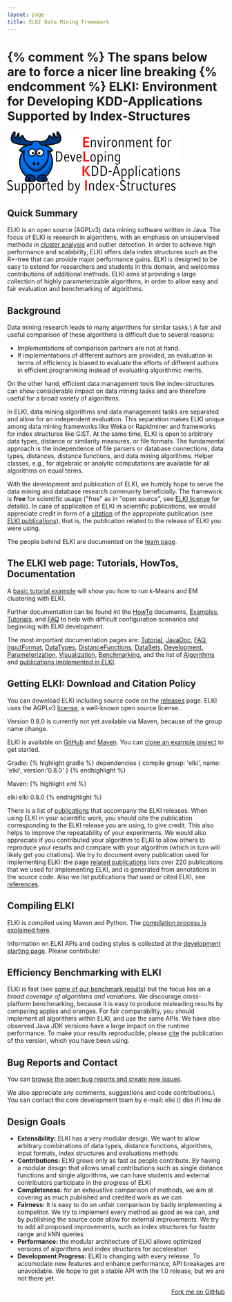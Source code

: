 ```yaml
---
layout: page
title: ELKI Data Mining Framework
---
```


{% comment %} The spans below are to force a nicer line breaking {% endcomment %}
ELKI: Environment for Developing <span style="display:inline-block">KDD-Applications</span> <span style="display:inline-block">Supported by Index-Structures</span>
===============================================================================

<div class="elklogo"><a href="/team"><img src="img/elki-fulllogo-400.png" class="elklogo" alt="ELKI Logo"></a></div>

Quick Summary
-------------

ELKI is an open source (AGPLv3) data mining software written in Java. The focus of ELKI is research in algorithms, with an emphasis on unsupervised methods in [cluster analysis](/howto/clustering) and outlier detection.
In order to achieve high performance and scalability, ELKI offers data index structures such as the R\*-tree that can provide major performance gains.
ELKI is designed to be easy to extend for researchers and students in this domain, and welcomes contributions of additional methods.
ELKI aims at providing a large collection of highly parameterizable algorithms, in order to allow easy and fair evaluation and benchmarking of algorithms.

Background
----------

Data mining research leads to many algorithms for similar tasks.\\
A fair and useful comparison of these algorithms is difficult due to several reasons:

* Implementations of comparison partners are not at hand.
* If implementations of different authors are provided, an evaluation in terms of efficiency is biased to evaluate the efforts of different authors in efficient programming instead of evaluating algorithmic merits.

On the other hand, efficient data management tools like index-structures can show considerable impact on data mining tasks and are therefore useful for a broad variety of algorithms.

In ELKI, data mining algorithms and data management tasks are separated and allow for an independent evaluation. This separation makes ELKI unique among data mining frameworks like Weka or Rapidminer and frameworks for index structures like GiST. At the same time, ELKI is open to arbitrary data types, distance or similarity measures, or file formats. The fundamental approach is the independence of file parsers or database connections, data types, distances, distance functions, and data mining algorithms. Helper classes, e.g., for algebraic or analytic computations are available for all algorithms on equal terms.

With the development and publication of ELKI, we humbly hope to serve the data mining and database research community beneficially. The framework is **free** for scientific usage ("free" as in "open source", see [ELKI license](/license) for details). In case of application of ELKI in scientific publications, we would appreciate credit in form of a [citation](/publications) of the appropriate publication (see [ELKI publications](/publications)), that is, the publication related to the release of ELKI you were using.

The people behind ELKI are documented on the [team page](/team).

The ELKI web page: Tutorials, HowTos, Documentation
---------------------------------------------------

A [basic tutorial example](/tutorial/#basic-usage-example) will show you how to run k-Means and EM clustering with ELKI.

Further documentation can be found int the [HowTo](/howto) documents, [Examples](/examples), [Tutorials](/tutorial), and [FAQ](/faq) to help with difficult configuration scenarios and beginning with ELKI development.

The most important documentation pages are: [Tutorial](/tutorial), [JavaDoc](/dev/javadoc), [FAQ](/faq), [InputFormat](/howto/inputformat), [DataTypes](/datatypes), [DistanceFunctions](/algorithms/distances), [DataSets](/datasets), [Development](/dev), [Parameterization](/dev/parameterization), [Visualization](/algorithms/visualization), [Benchmarking](/benchmarking), and the list of [Algorithms](/algorithms) and [publications implemented in ELKI](/related).

Getting ELKI: Download and Citation Policy
------------------------------------------

You can download ELKI including source code on the [releases](/releases) page.
ELKI uses the AGPLv3 [license](/license), a well-known open source license.

<span style="font-color:red">Version 0.8.0 is currently not yet available via Maven, because of the group name change.</span>

ELKI is available on [GitHub](https://github.com/elki-project/elki) and [Maven](https://search.maven.org/#artifactdetails%7Celki%7Celki%7C0.8.0%7Cjar).
You can [clone an example project](https://github.com/elki-project/example-elki-project) to get started.

Gradle:
{% highlight gradle %}
dependencies {
    compile group: 'elki', name: 'elki', version:'0.8.0'
}
{% endhighlight %}

Maven:
{% highlight xml %}
<!-- https://mvnrepository.com/artifact/elki/elki -->
<dependency>
    <groupId>elki</groupId>
    <artifactId>elki</artifactId>
    <version>0.8.0</version>
</dependency>
{% endhighlight %}

There is a list of [publications](/publications) that accompany the ELKI releases. When using ELKI in your scientific work, you should cite the publication corresponding to the ELKI release you are using, to give credit. This also helps to improve the repeatability of your experiments. We would also appreciate if you contributed your algorithm to ELKI to allow others to reproduce your results and compare with your algorithm (which in turn will likely get you citations). We try to document every publication used for implementing ELKI: the page [related publications](/related) lists over 220 publications that we used for implementing ELKI, and is generated from annotations in the source code. Also we list publications that used or cited ELKI, see [references](/references).

Compiling ELKI
--------------
ELKI is compiled using Maven and Python. The [compilation process is explained here](/dev/compiling).

Information on ELKI APIs and coding styles is collected at the [development starting page](/dev). Please contribute!

Efficiency Benchmarking with ELKI
---------------------------------

ELKI is fast (see [some of our benchmark results](/benchmarking)) but the focus lies on a *broad coverage of algorithms and variations*. We discourage cross-platform benchmarking, because it is easy to produce misleading results by comparing apples and oranges. For fair comparability, you should implement all algorithms within ELKI, and use the same APIs. We have also observed Java JDK versions have a large impact on the runtime performance. To make your results reproducible, please [cite](/publications) the publication of the version, which you have been using.

Bug Reports and Contact
-----------------------

You can [browse the open bug reports and create new issues](https://github.com/elki-project/elki/issues).

We also appreciate any comments, suggestions and code contributions.\\
You can contact the core development team by e-mail: <span class="maillink">elki () dbs ifi lmu de</span>

Design Goals
------------

-   **Extensibility:** ELKI has a very modular design. We want to allow arbitrary combinations of data types, distance functions, algorithms, input formats, index structures and evaluations methods
-   **Contributions:** ELKI grows only as fast as people contribute. By having a modular design that allows small contributions such as single distance functions and single algorithms, we can have students and external contributors participate in the progress of ELKI
-   **Completeness:** for an exhaustive comparison of methods, we aim at covering as much published and credited work as we can
-   **Fairness:** It is easy to do an unfair comparison by badly implementing a competitor. We try to implement every method as good as we can, and by publishing the source code allow for external improvements. We try to add all proposed improvements, such as index structures for faster range and kNN queries
-   **Performance:** the modular architecture of ELKI allows optimized versions of algorithms and index structures for acceleration
-   **Development Progress:** ELKI is changing with every release. To accomodate new features and enhance performance, API breakages are unavoidable. We hope to get a stable API with the 1.0 release, but we are not there yet.

<div style="float:right; clear:right"><span id="forkongithub"><a href="https://github.com/elki-project/elki">Fork me on GitHub</a></span></div>
